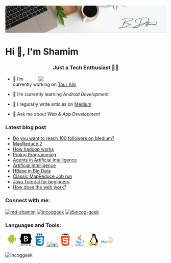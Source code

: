 ![logo](https://github.com/incoggeek/incoggeek/blob/master/banner.jpg)
<h1 align="center style="font-family:Poppins;">Hi 👋, I'm Shamim</h1>
<h3 align="center">Just a Tech Enthusiast 👨‍💻</h3>
<img align="right" width="400" src="https://user-images.githubusercontent.com/55389276/140866485-8fb1c876-9a8f-4d6a-98dc-08c4981eaf70.gif">

- 🔭 I’m currently working on [Tour Ally](https://github.com/incoggeek/TourAlly)

- 🌱 I’m currently learning *Android Development*

- 📝 I regularly write articles on [Medium](https://incog-geek.medium.com/)

- 💬 Ask me about *Web & App Development*

### Latest blog post
<!-- BLOG-POST-LIST:START -->
- [Do you want to reach 100 followers on Medium?](https://incog-geek.medium.com/do-you-want-to-reach-100-followers-on-medium-d673fd7c0659?source=rss-ae85c9e708cc------2)
- [MapReduce 2](https://incog-geek.medium.com/mapreduce-2-1352a62df8e9?source=rss-ae85c9e708cc------2)
- [How hadoop works](https://incog-geek.medium.com/how-hadoop-works-42cb88668863?source=rss-ae85c9e708cc------2)
- [Prolog Programming](https://incog-geek.medium.com/prolog-programming-9beb258f113b?source=rss-ae85c9e708cc------2)
- [Agents in Artificial Intelligence](https://incog-geek.medium.com/agents-in-artificial-intelligence-2bbf92ecb2ed?source=rss-ae85c9e708cc------2)
- [Artificial Intelligence](https://incog-geek.medium.com/artificial-intelligence-5fb9fb0c182a?source=rss-ae85c9e708cc------2)
- [HBase in Big Data](https://incog-geek.medium.com/hbase-in-big-data-3b6da8334914?source=rss-ae85c9e708cc------2)
- [Classic MapReduce Job run](https://incog-geek.medium.com/classic-mapreduce-job-run-69014a0b890c?source=rss-ae85c9e708cc------2)
- [Java Tutorial for beginners](https://incog-geek.medium.com/java-tutorial-for-beginners-9d8a6940ce72?source=rss-ae85c9e708cc------2)
- [How does the web work?](https://incog-geek.medium.com/how-does-the-web-work-d981e653f729?source=rss-ae85c9e708cc------2)
<!-- BLOG-POST-LIST:END -->

<h3 align="left">Connect with me:</h3>
<p align="left">
<a href="https://linkedin.com/in/md-shamim" target="blank"><img align="center" src="https://raw.githubusercontent.com/rahuldkjain/github-profile-readme-generator/master/src/images/icons/Social/linked-in-alt.svg" alt="md-shamim" height="30" width="40" /></a>
<a href="https://instagram.com/incoggeek" target="blank"><img align="center" src="https://raw.githubusercontent.com/rahuldkjain/github-profile-readme-generator/master/src/images/icons/Social/instagram.svg" alt="incoggeek" height="30" width="40" /></a>
<a href="https://medium.com/@incog-geek" target="blank"><img align="center" src="https://raw.githubusercontent.com/rahuldkjain/github-profile-readme-generator/master/src/images/icons/Social/medium.svg" alt="@incog-geek" height="30" width="40" /></a>
</p>

<h3 align="left">Languages and Tools:</h3>
<p align="left"> <a href="https://developer.android.com" target="_blank" rel="noreferrer"> <img src="https://raw.githubusercontent.com/devicons/devicon/master/icons/android/android-original-wordmark.svg" alt="android" width="40" height="40"/> </a> <a href="https://getbootstrap.com" target="_blank" rel="noreferrer"> <img src="https://raw.githubusercontent.com/devicons/devicon/master/icons/bootstrap/bootstrap-plain-wordmark.svg" alt="bootstrap" width="40" height="40"/> </a> <a href="https://www.w3schools.com/css/" target="_blank" rel="noreferrer"> <img src="https://raw.githubusercontent.com/devicons/devicon/master/icons/css3/css3-original-wordmark.svg" alt="css3" width="40" height="40"/> </a> <a href="https://git-scm.com/" target="_blank" rel="noreferrer"> <img src="https://www.vectorlogo.zone/logos/git-scm/git-scm-icon.svg" alt="git" width="40" height="40"/> </a> <a href="https://www.w3.org/html/" target="_blank" rel="noreferrer"> <img src="https://raw.githubusercontent.com/devicons/devicon/master/icons/html5/html5-original-wordmark.svg" alt="html5" width="40" height="40"/> </a> <a href="https://www.java.com" target="_blank" rel="noreferrer"> <img src="https://raw.githubusercontent.com/devicons/devicon/master/icons/java/java-original.svg" alt="java" width="40" height="40"/> </a> <a href="https://www.linux.org/" target="_blank" rel="noreferrer"> <img src="https://raw.githubusercontent.com/devicons/devicon/master/icons/linux/linux-original.svg" alt="linux" width="40" height="40"/> </a> <a href="https://www.mysql.com/" target="_blank" rel="noreferrer"> <img src="https://raw.githubusercontent.com/devicons/devicon/master/icons/mysql/mysql-original-wordmark.svg" alt="mysql" width="40" height="40"/> </a> </p>

<p><img align="center" src="https://github-readme-stats.vercel.app/api/top-langs?username=incoggeek&show_icons=true&locale=en&layout=compact" alt="incoggeek" /></p>
